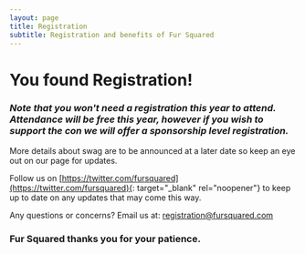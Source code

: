 ```yaml
---
layout: page
title: Registration
subtitle: Registration and benefits of Fur Squared
---
```


# You found Registration\!

### ***Note that you won't need a registration this year to attend. Attendance will be free this year, however if you wish to support the con we will offer a sponsorship level registration.***

More details about swag are to be announced at a later date so keep an eye out on our page for updates.&nbsp;

Follow us on [https://twitter.com/fursquared](https://twitter.com/fursquared){: target="_blank" rel="noopener"} to keep up to date on any updates that may come this way.

Any questions or concerns? Email us at:&nbsp;[registration@fursquared.com](mailto:registration@fursquared.com)

### Fur Squared thanks you for your patience.&nbsp;
